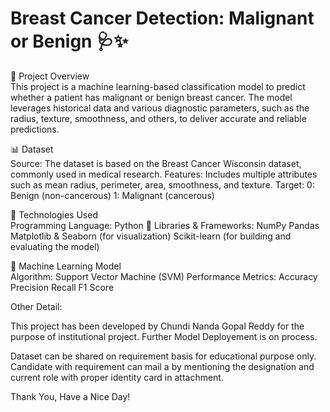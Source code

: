 # Breast Cancer Detection: Malignant or Benign 🩺✨
📌 Project Overview  
This project is a machine learning-based classification model to predict whether a patient has malignant or benign breast cancer. The model leverages historical data and various diagnostic parameters, such as the radius, texture, smoothness, and others, to deliver accurate and reliable predictions.

📊 Dataset  
Source: The dataset is based on the Breast Cancer Wisconsin dataset, commonly used in medical research.
Features: Includes multiple attributes such as mean radius, perimeter, area, smoothness, and texture.
Target:
0: Benign (non-cancerous)
1: Malignant (cancerous)

🚀 Technologies Used  
Programming Language: Python 🐍
Libraries & Frameworks:
NumPy
Pandas
Matplotlib & Seaborn (for visualization)
Scikit-learn (for building and evaluating the model)

🧪 Machine Learning Model  
Algorithm: Support Vector Machine (SVM)
Performance Metrics:
Accuracy
Precision
Recall
F1 Score

Other Detail:

This project has been developed by Chundi Nanda Gopal Reddy for the purpose of institutional project. Further Model Deployement is on process.

Dataset can be shared on requirement basis for educational purpose only. Candidate with requirement can mail a by mentioning the designation and current role with proper identity card in attachment.

Thank You, Have a Nice Day!
